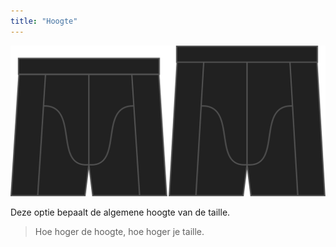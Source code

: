 ```yaml
---
title: "Hoogte"
---
```


![De optie voor hoogte bij Bruce](./rise.svg)

Deze optie bepaalt de algemene hoogte van de taille.

> Hoe hoger de hoogte, hoe hoger je taille.




